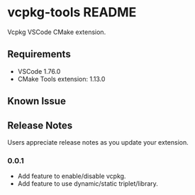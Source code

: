 # vcpkg-tools README

Vcpkg VSCode CMake extension.

## Requirements

- VSCode 1.76.0
- CMake Tools extension: 1.13.0

## Known Issue

## Release Notes

Users appreciate release notes as you update your extension.

### 0.0.1

- Add feature to enable/disable vcpkg.
- Add feature to use dynamic/static triplet/library.